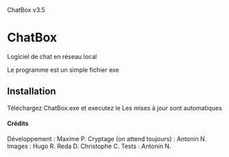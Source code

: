 ChatBox v3.5
# ChatBox

Logiciel de chat en réseau local

Le programme est un simple fichier exe

## Installation

Téléchargez ChatBox.exe et executez le
Les mises à jour sont automatiques

#### Crédits
Développement : Maxime P.
Cryptage (on attend toujours) : Antonin N.
Images : Hugo R.  Reda D.  Christophe C.
Tests : Antonin N.
